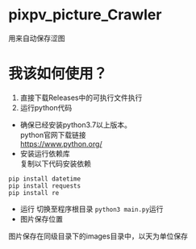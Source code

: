 # pixpv_picture_Crawler
用来自动保存涩图
# 我该如何使用？
1. 直接下载Releases中的可执行文件执行
2. 运行python代码
- 确保已经安装python3.7以上版本。   
python官网下载链接  
https://www.python.org/  
- 安装运行依赖库  
复制以下代码安装依赖
```
pip install datetime
pip install requests
pip install re
```
- 运行
切换至程序根目录
`python3 main.py`运行 
- 图片保存位置

图片保存在同级目录下的images目录中，以天为单位保存

